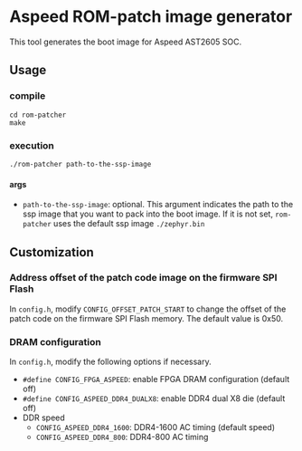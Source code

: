 # Aspeed ROM-patch image generator
This tool generates the boot image for Aspeed AST2605 SOC.


## Usage
### compile
```
cd rom-patcher
make
```
### execution
```
./rom-patcher path-to-the-ssp-image
```
#### args
- `path-to-the-ssp-image`: optional.  This argument indicates the path to the ssp image that you want to pack into
the boot image.  If it is not set, `rom-patcher` uses the default ssp image `./zephyr.bin`

## Customization
### Address offset of the patch code image on the firmware SPI Flash
In `config.h`, modify `CONFIG_OFFSET_PATCH_START` to change the offset of the patch code on the firmware SPI Flash memory. The default value is 0x50.

### DRAM configuration
In `config.h`, modify the following options if necessary.
- `#define CONFIG_FPGA_ASPEED`: enable FPGA DRAM configuration (default off)
- `#define CONFIG_ASPEED_DDR4_DUALX8`: enable DDR4 dual X8 die (default off)
- DDR speed
  - `CONFIG_ASPEED_DDR4_1600`: DDR4-1600 AC timing (default speed)
  - `CONFIG_ASPEED_DDR4_800`: DDR4-800 AC timing
